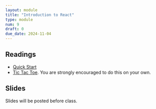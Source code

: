 ```yaml
---
layout: module
title: "Introduction to React"
type: module
num: 9
draft: 0
due_date: 2024-11-04
---
```


## Readings
* <a href="https://beta.reactjs.org/learn" target="_blank">Quick Start</a>
* <a href="https://beta.reactjs.org/learn/tutorial-tic-tac-toe" target="_blank">Tic Tac Toe</a>. You are strongly encouraged to do this on your own.


## Slides
Slides will be posted before class.

<!-- * Lecture 16 & 17: <a href="https://docs.google.com/presentation/d/17WnHEdeudoutBsMn1hY4tht3J8CdXyiEpOa2G4N5pRo/edit?usp=sharing" target="_blank">Intro to React</a> -->

<!-- ## Activities

1. Lecture 16 Activity (Monday): [Create a carousel](../activities/react-intro-carousel-gallery)
1. Lecture 17 Activity (Wednesday): [Create a data-driven carousel](../activities/react-carousel-gallery-from-server)
1. Recommended Activity (to prep for Friday): Do the [Tic Tac Toe React Tutorial](../activities/react-get-started) -->